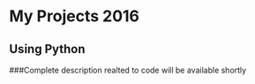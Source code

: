 # My Projects 2016
## Using Python
###Complete description realted to code will be available shortly